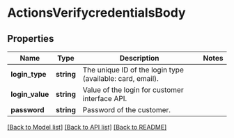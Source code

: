 # ActionsVerifycredentialsBody

## Properties
Name | Type | Description | Notes
------------ | ------------- | ------------- | -------------
**login_type** | **string** | The unique ID of the login type (available: card, email). | 
**login_value** | **string** | Value of the login for customer interface API. | 
**password** | **string** | Password of the customer. | 

[[Back to Model list]](../../README.md#documentation-for-models) [[Back to API list]](../../README.md#documentation-for-api-endpoints) [[Back to README]](../../README.md)

